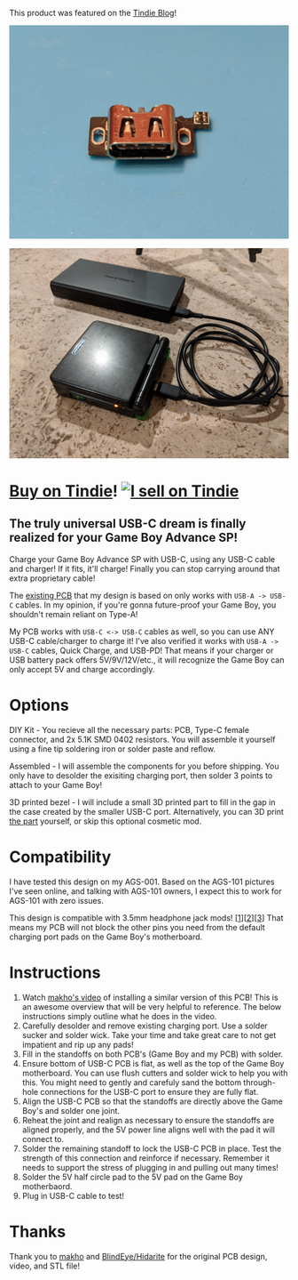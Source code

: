 This product was featured on the [Tindie Blog](https://blog.tindie.com/2020/07/game-boy-advance-sp-usb-c-charging-port/)!

[![PCB](https://github.com/rorosaurus/gba-sp-usb-c/blob/master/images/pcb-front.jpg)](https://www.tindie.com/products/20612/)

[![Final result](https://github.com/rorosaurus/gba-sp-usb-c/blob/master/images/completed-test.jpg)](https://www.tindie.com/products/20612/)

# [Buy on Tindie](https://www.tindie.com/products/20612/)! [![I sell on Tindie](https://github.com/rorosaurus/esp32-hub75-driver/raw/master/images/tindie.png)](https://www.tindie.com/stores/rorosaurus/)

## The truly universal USB-C dream is finally realized for your Game Boy Advance SP!

Charge your Game Boy Advance SP with USB-C, using any USB-C cable and charger! If it fits, it'll charge! Finally you can stop carrying around that extra proprietary cable!

The [existing PCB](https://oshpark.com/shared_projects/I6UOH6gb) that my design is based on only works with ````USB-A -> USB-C```` cables. In my opinion, if you're gonna future-proof your Game Boy, you shouldn't remain reliant on Type-A!

My PCB works with ````USB-C <-> USB-C```` cables as well, so you can use ANY USB-C cable/charger to charge it! I've also verified it works with ````USB-A -> USB-C```` cables, Quick Charge, and USB-PD! That means if your charger or USB battery pack offers 5V/9V/12V/etc., it will recognize the Game Boy can only accept 5V and charge accordingly.

# Options

DIY Kit - You recieve all the necessary parts: PCB, Type-C female connector, and 2x 5.1K SMD 0402 resistors. You will assemble it yourself using a fine tip soldering iron or solder paste and reflow.

Assembled - I will assemble the components for you before shipping. You only have to desolder the exisiting charging port, then solder 3 points to attach to your Game Boy!

3D printed bezel - I will include a small 3D printed part to fill in the gap in the case created by the smaller USB-C port. Alternatively, you can 3D print [the part](https://www.thingiverse.com/thing:4123563) yourself, or skip this optional cosmetic mod.

# Compatibility

I have tested this design on my AGS-001. Based on the AGS-101 pictures I've seen online, and talking with AGS-101 owners, I expect this to work for AGS-101 with zero issues.

This design is compatible with 3.5mm headphone jack mods! [[1](https://imgur.com/a/mqhpRvp)][[2](https://hackaday.io/project/173427-gba-sp-headphone-jack-mod)][[3](https://imgur.com/a/aFbhm)] That means my PCB will not block the other pins you need from the default charging port pads on the Game Boy's motherboard.

# Instructions
1. Watch [makho's video](https://www.youtube.com/watch?v=gBLHvdre-Xg) of installing a similar version of this PCB! This is an awesome overview that will be very helpful to reference. The below instructions simply outline what he does in the video.
2. Carefully desolder and remove existing charging port. Use a solder sucker and solder wick. Take your time and take great care to not get impatient and rip up any pads!
3. Fill in the standoffs on both PCB's (Game Boy and my PCB) with solder.
4. Ensure bottom of USB-C PCB is flat, as well as the top of the Game Boy motherboard. You can use flush cutters and solder wick to help you with this. You might need to gently and carefuly sand the bottom through-hole connections for the USB-C port to ensure they are fully flat.
5. Align the USB-C PCB so that the standoffs are directly above the Game Boy's and solder one joint.
6. Reheat the joint and realign as necessary to ensure the standoffs are aligned properly, and the 5V power line aligns well with the pad it will connect to.
7. Solder the remaining standoff to lock the USB-C PCB in place. Test the strength of this connection and reinforce if necessary. Remember it needs to support the stress of plugging in and pulling out many times!
8. Solder the 5V half circle pad to the 5V pad on the Game Boy motherbaord.
9. Plug in USB-C cable to test!

# Thanks
Thank you to [makho](https://www.youtube.com/channel/UC5FYpo9lFqK1Y7wqjPuANFw) and [BlindEye/Hidarite](https://www.tindie.com/stores/hidarite/) for the original PCB design, video, and STL file!